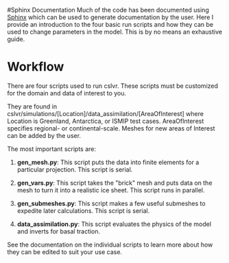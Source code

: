 #Sphinx Documentation
Much of the code has been documented using [Sphinx](http://www.sphinx-doc.org/en/stable/) which can be used to generate documentation by the user. Here I provide an introduction to the four basic run scripts and how they can be used to change parameters in the model. This is by no means an exhaustive guide.

# Workflow
There are four scripts used to run cslvr. These scripts must be customized for the domain and data of interest to you.

They are found in cslvr/simulations/[Location]/data_assimilation/[AreaOfInterest] where Location is Greenland, Antarctica, or ISMIP test cases. AreaOfInterest specifies regional- or continental-scale. Meshes for new areas of Interest can be added by the user.

The most important scripts are:

1. **gen_mesh.py**: This script puts the data into finite elements for a particular projection. This script is serial.

2. **gen_vars.py**: This script takes the "brick" mesh and puts data on the mesh to turn it into a realistic ice sheet. This script runs in parallel.

3. **gen_submeshes.py**: This script makes a few useful submeshes to expedite later calculations. This script is serial.

4. **data_assimilation.py**: This script evaluates the physics of the model and inverts for basal traction.

See the documentation on the individual scripts to learn more about how they can be edited to suit your use case.
